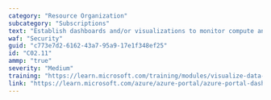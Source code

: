 ```yaml
---
category: "Resource Organization"
subcategory: "Subscriptions"
text: "Establish dashboards and/or visualizations to monitor compute and storage capacity metrics. (i.e. CPU, memory, disk space)"
waf: "Security"
guid: "c773e7d2-6162-43a7-95a9-17e1f348ef25"
id: "C02.11"
ammp: "true"
severity: "Medium"
training: "https://learn.microsoft.com/training/modules/visualize-data-workbooks/"
link: "https://learn.microsoft.com/azure/azure-portal/azure-portal-dashboards"
---
```

